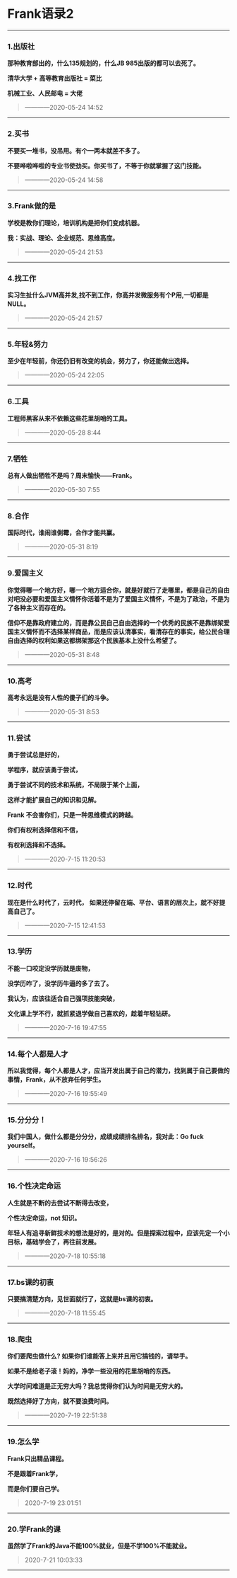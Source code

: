 # Frank语录2



------

### 1.出版社

**那种教育部出的，什么135规划的，什么JB 985出版的都可以去死了。**

**清华大学 + 高等教育出版社 = 菜比**

**机械工业、人民邮电 = 大佬**

> ————2020-05-24 14:52

------

### 2.买书

**不要买一堆书，没吊用。有个一两本就差不多了。**

**不要哗啦哗啦的专业书使劲买。你买书了，不等于你就掌握了这门技能。**

> ————2020-05-24 14:58

------

### 3.Frank做的是

**学校是教你们理论，培训机构是把你们变成机器。**

**我：实战、理论、企业规范、思维高度。**

> ————2020-05-24 21:53

------

### 4.找工作

**实习生扯什么JVM高并发,找不到工作，你高并发微服务有个P用,一切都是NULL。**

> ————2020-05-24 21:57

------

### 5.年轻&努力

**至少在年轻前，你还仍旧有改变的机会，努力了，你还能做出选择。**

> ————2020-05-24 22:05

------

### 6.工具

**工程师黑客从来不依赖这些花里胡哨的工具。**

> ————2020-05-28 8:44

------

### 7.牺牲

**总有人做出牺牲不是吗？周末愉快——Frank。**

> ————2020-05-30 7:55

------

### 8.合作

**国际时代，谁闹谁倒霉，合作才能共赢。**

> ————2020-05-31 8:19

------

### 9.爱国主义

**你觉得哪一个地方好，哪一个地方适合你，就是好就行了走哪里，都是自己的自由对吧没必要和爱国主义情怀你活着不是为了爱国主义情怀，不是为了政治，不是为了各种主义而存在的。**

**信仰不是靠政府建立的，而是靠公民自己自由选择的一个优秀的民族不是靠绑架爱国主义情怀而不选择某样商品，而是应该认清事实，看清存在的事实，给公民合理自由选择的权利如果这都绑架那这个民族基本上没什么希望了。**

> ————2020-05-31 8:48

------

### 10.高考

**高考永远是没有人性的傻子们的斗争。**

> ————2020-05-31 8:53

------

### 11.尝试

**勇于尝试总是好的，**

**学程序，就应该勇于尝试，**

**勇于尝试不同的技术和系统，不局限于某个上面，**

**这样才能扩展自己的知识和见解。**

**Frank 不会害你们，只是一种思维模式的跨越。**

**你们有权利选择信和不信，**

**有权利选择和不选择。**

> ————2020-7-15 11:20:53

------

### 12.时代

**现在是什么时代了，云时代，**
**如果还停留在端、平台、语言的层次上，就不好提高自己了。**

> ————2020-7-15 12:41:53

------

### 13.学历

**不能一口咬定没学历就是废物，**

**没学历咋了，没学历牛逼的多了去了。**

**我认为，应该往适合自己强项技能突破，**

**文化课上学不行，就抓紧退学做自己喜欢的，趁着年轻钻研。**

> ————2020-7-16 19:47:55

------

### 14.每个人都是人才

**所以我觉得，每个人都是人才，应当开发出属于自己的潜力，找到属于自己要做的事情，Frank，从不放弃任何学生。**

>  ————2020-7-16 19:55:49

------

### 15.分分分！

**我们中国人，做什么都是分分分，成绩成绩排名排名，我对此：Go fuck yourself。**

> ————2020-7-16 19:56:26

------

### 16.个性决定命运

**人生就是不断的去尝试不断得去改变，**

**个性决定命运，not 知识。**

**年轻人有追寻新鲜技术的想法是好的，是对的。但是探索过程中，应该先定一个小目标，基础学会了，再往前发展。**

> ————2020-7-18 10:55:18

------

### 17.bs课的初衷

**只要搞清楚方向，见世面就行了，这就是bs课的初衷。**

> ————2020-7-18 11:55:45

------

### 18.爬虫


**你们要爬虫做什么? 如果你们谁能答上来并且用它搞钱的，请举手。**


**如果不是给老子滚！妈的，净学一些没用的花里胡哨的东西。**


**大学时间难道是正无穷大吗？我总觉得你们认为时间是无穷大的。**

**既然选择好了方向，就不要浪费时间。**

> ————2020-7-19 22:51:38

------

### 19.怎么学

**Frank只出精品课程。**

**不是跟着Frank学，**

**而是你们要自己学。**

> 2020-7-19 23:01:51

------

### 20.学Frank的课

**虽然学了Frank的Java不能100%就业，但是不学100%不能就业。**

> 2020-7-21 10:03:33

------

